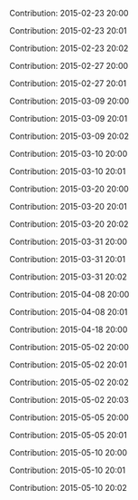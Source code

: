 Contribution: 2015-02-23 20:00

Contribution: 2015-02-23 20:01

Contribution: 2015-02-23 20:02

Contribution: 2015-02-27 20:00

Contribution: 2015-02-27 20:01

Contribution: 2015-03-09 20:00

Contribution: 2015-03-09 20:01

Contribution: 2015-03-09 20:02

Contribution: 2015-03-10 20:00

Contribution: 2015-03-10 20:01

Contribution: 2015-03-20 20:00

Contribution: 2015-03-20 20:01

Contribution: 2015-03-20 20:02

Contribution: 2015-03-31 20:00

Contribution: 2015-03-31 20:01

Contribution: 2015-03-31 20:02

Contribution: 2015-04-08 20:00

Contribution: 2015-04-08 20:01

Contribution: 2015-04-18 20:00

Contribution: 2015-05-02 20:00

Contribution: 2015-05-02 20:01

Contribution: 2015-05-02 20:02

Contribution: 2015-05-02 20:03

Contribution: 2015-05-05 20:00

Contribution: 2015-05-05 20:01

Contribution: 2015-05-10 20:00

Contribution: 2015-05-10 20:01

Contribution: 2015-05-10 20:02

